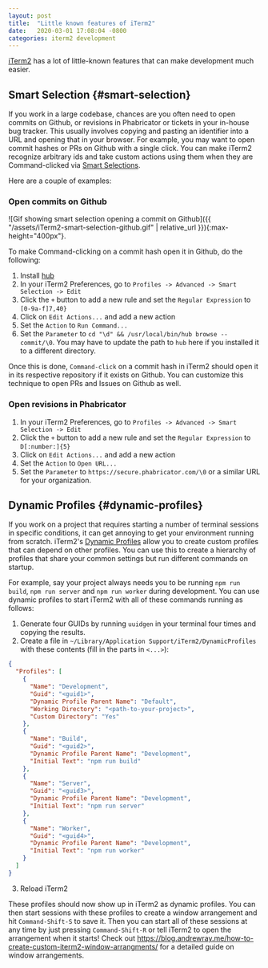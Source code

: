 ```yaml
---
layout: post
title:  "Little known features of iTerm2"
date:   2020-03-01 17:08:04 -0800
categories: iterm2 development
---
```

[iTerm2](https://iterm2.com/) has a lot of little-known features that can make development much easier.

## Smart Selection  {#smart-selection}

If you work in a large codebase, chances are you often need to open commits on Github, or revisions in Phabricator or tickets in your in-house bug tracker. This usually involves copying and pasting an identifier into a URL and opening that in your browser. For example, you may want to open commit hashes or PRs on Github with a single click. You can make iTerm2 recognize arbitrary ids and take custom actions using them when they are Command-clicked via [Smart Selections](https://www.iterm2.com/documentation-smart-selection.html).

Here are a couple of examples:

### Open commits on Github

![Gif showing smart selection opening a commit on Github]({{ "/assets/iTerm2-smart-selection-github.gif" | relative_url }}){:max-height="400px"}.

To make Command-clicking on a commit hash open it in Github, do the following:

1. Install [hub](https://github.com/github/hub)
2. In your iTerm2 Preferences, go to `Profiles -> Advanced -> Smart Selection -> Edit`
3. Click the `+` button to add a new rule and set the `Regular Expression` to `[0-9a-f]7,40}`
4. Click on `Edit Actions...` and add a new action
5. Set the `Action` to `Run Command...`
6. Set the `Parameter` to `cd "\d" && /usr/local/bin/hub browse -- commit/\0`. You may have to update the path to `hub` here if you installed it to a different directory.

Once this is done, `Command-click` on a commit hash in iTerm2 should open it in its respective repository if it exists on Github. You can customize this technique to open PRs and Issues on Github as well.

### Open revisions in Phabricator

1. In your iTerm2 Preferences, go to `Profiles -> Advanced -> Smart Selection -> Edit`
2. Click the `+` button to add a new rule and set the `Regular Expression` to `D[:number:]{5}`
3. Click on `Edit Actions...` and add a new action
4. Set the `Action` to `Open URL...`
5. Set the `Parameter` to `https://secure.phabricator.com/\0` or a similar URL for your organization.

## Dynamic Profiles  {#dynamic-profiles}

If you work on a project that requires starting a number of terminal sessions in specific conditions, it can get annoying to get your environment running from scratch. iTerm2's [Dynamic Profiles](https://www.iterm2.com/documentation-dynamic-profiles.html) allow you to create custom profiles that can depend on other profiles. You can use this to create a hierarchy of profiles that share your common settings but run different commands on startup.

For example, say your project always needs you to be running `npm run build`, `npm run server` and `npm run worker` during development. You can use dynamic profiles to start iTerm2 with all of these commands running as follows:

1. Generate four GUIDs by running `uuidgen` in your terminal four times and copying the results.
2. Create a file in `~/Library/Application Support/iTerm2/DynamicProfiles` with these contents (fill in the parts in `<...>`):
```json
{
  "Profiles": [
    {
      "Name": "Development",
      "Guid": "<guid1>",
      "Dynamic Profile Parent Name": "Default",
      "Working Directory": "<path-to-your-project>",
      "Custom Directory": "Yes"
    },
    {
      "Name": "Build",
      "Guid": "<guid2>",
      "Dynamic Profile Parent Name": "Development",
      "Initial Text": "npm run build"
    },
    {
      "Name": "Server",
      "Guid": "<guid3>",
      "Dynamic Profile Parent Name": "Development",
      "Initial Text": "npm run server"
    },
    {
      "Name": "Worker",
      "Guid": "<guid4>",
      "Dynamic Profile Parent Name": "Development",
      "Initial Text": "npm run worker"
    }
  ]
}
```
3. Reload iTerm2

These profiles should now show up in iTerm2 as dynamic profiles. You can then start sessions with these profiles to create a window arrangement and hit `Command-Shift-S` to save it. Then you can start all of these sessions at any time by just pressing `Command-Shift-R` or tell iTerm2 to open the arrangement when it starts! Check out <https://blog.andrewray.me/how-to-create-custom-iterm2-window-arrangments/> for a detailed guide on window arrangements.
